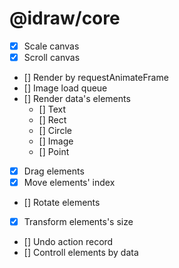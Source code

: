 # @idraw/core

- [x] Scale canvas
- [x] Scroll canvas
- [] Render by requestAnimateFrame
- [] Image load queue
- [] Render data's elements
  - [] Text
  - [] Rect
  - [] Circle
  - [] Image
  - [] Point
- [x] Drag elements
- [x] Move elements' index
- [] Rotate elements
- [x] Transform elements's size
- [] Undo action record
- [] Controll elements by data